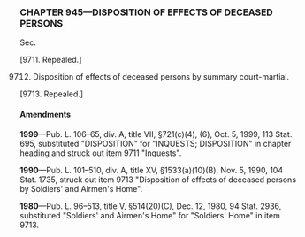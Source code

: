 ### **CHAPTER 945—DISPOSITION OF EFFECTS OF DECEASED PERSONS** ###

Sec.

[9711. Repealed.]

9712. Disposition of effects of deceased persons by summary court-martial.

[9713. Repealed.]

#### Amendments ####

**1999**—Pub. L. 106–65, div. A, title VII, §721(c)(4), (6), Oct. 5, 1999, 113 Stat. 695, substituted "DISPOSITION" for "INQUESTS; DISPOSITION" in chapter heading and struck out item 9711 "Inquests".

**1990**—Pub. L. 101–510, div. A, title XV, §1533(a)(10)(B), Nov. 5, 1990, 104 Stat. 1735, struck out item 9713 "Disposition of effects of deceased persons by Soldiers' and Airmen's Home".

**1980**—Pub. L. 96–513, title V, §514(20)(C), Dec. 12, 1980, 94 Stat. 2936, substituted "Soldiers' and Airmen's Home" for "Soldiers' Home" in item 9713.